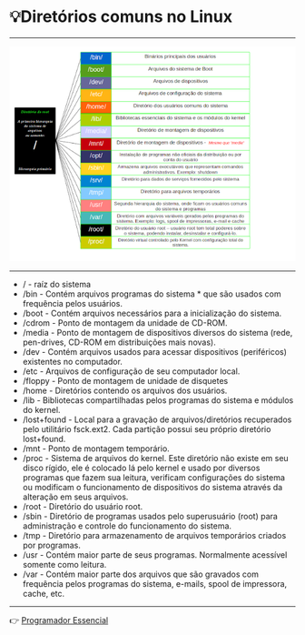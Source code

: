 # :bulb:Diretórios comuns no Linux

---

![](https://github.com/Dev-HideyukiTakahashi/Programador-Essencial/blob/master/pasta_essencial/linux/Img/diretorios.png)

---


* / - raíz do sistema
* /bin - Contém arquivos programas do sistema * que são usados com frequência pelos usuários.
* /boot - Contém arquivos necessários para a  inicialização do sistema.
* /cdrom - Ponto de montagem da unidade de CD-ROM.
* /media - Ponto de montagem de dispositivos diversos do sistema (rede, pen-drives, CD-ROM em distribuições mais novas).
* /dev - Contém arquivos usados para acessar dispositivos (periféricos) existentes no computador.
* /etc - Arquivos de configuração de seu computador local.
* /floppy - Ponto de montagem de unidade de disquetes
* /home - Diretórios contendo os arquivos dos usuários.
* /lib - Bibliotecas compartilhadas pelos programas do sistema e módulos do kernel.
* /lost+found - Local para a gravação de arquivos/diretórios recuperados pelo utilitário fsck.ext2. Cada partição possui seu próprio diretório lost+found.
* /mnt - Ponto de montagem temporário.
* /proc - Sistema de arquivos do kernel. Este diretório não existe em seu disco rígido, ele é colocado lá pelo kernel e usado por diversos programas que fazem sua leitura, verificam configurações do sistema ou modificam o funcionamento de dispositivos do sistema através da alteração em seus arquivos.
* /root - Diretório do usuário root.
* /sbin - Diretório de programas usados pelo superusuário (root) para administração e controle do funcionamento do sistema.
* /tmp - Diretório para armazenamento de arquivos temporários criados por programas.
* /usr - Contém maior parte de seus programas. Normalmente acessível somente como leitura.
* /var - Contém maior parte dos arquivos que são gravados com frequência pelos programas do sistema, e-mails, spool de impressora, cache, etc.

---
:point_right: [Programador Essencial](https://github.com/Dev-HideyukiTakahashi/Programador-Essencial)
